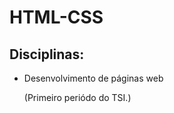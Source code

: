# HTML-CSS

<h2>Disciplinas:</h2>

<ul>
  
<li>Desenvolvimento de páginas web<p>(Primeiro periódo do TSI.)</p></li>

</ul>

